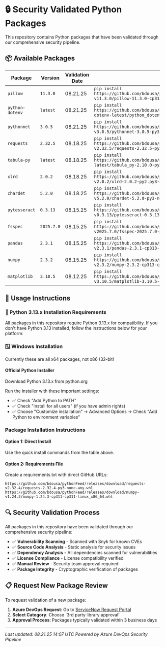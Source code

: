﻿# 🔒 Security Validated Python Packages

This repository contains Python packages that have been validated through our comprehensive security pipeline.

## 📦 Available Packages
| Package | Version | Validation Date | Quick Install |
|---------|---------|-----------------|---------------|
| `pillow` | `11.3.0` | 08.21.25 | `pip install https://github.com/bdousa/pythonFeedWindows/releases/download/pillow-v11.3.0/pillow-11.3.0-cp313-cp313-win_amd64.whl` |
| `python-dotenv` | `latest` | 08.21.25 | `pip install https://github.com/bdousa/pythonFeedWindows/releases/download/python-dotenv-latest/python_dotenv-1.1.1-py3-none-any.whl` |
| `pythonnet` | `3.0.5` | 08.21.25 | `pip install https://github.com/bdousa/pythonFeedWindows/releases/download/pythonnet-v3.0.5/pythonnet-3.0.5-py3-none-any.whl` |
| `requests` | `2.32.5` | 08.18.25 | `pip install https://github.com/bdousa/pythonFeedWindows/releases/download/requests-v2.32.5/requests-2.32.5-py3-none-any.whl` |
| `tabula-py` | `latest` | 08.18.25 | `pip install https://github.com/bdousa/pythonFeedWindows/releases/download/tabula-py-latest/tabula_py-2.10.0-py3-none-any.whl` |
| `xlrd` | `2.0.2` | 08.18.25 | `pip install https://github.com/bdousa/pythonFeedWindows/releases/download/xlrd-v2.0.2/xlrd-2.0.2-py2.py3-none-any.whl` |
| `chardet` | `5.2.0` | 08.18.25 | `pip install https://github.com/bdousa/pythonFeedWindows/releases/download/chardet-v5.2.0/chardet-5.2.0-py3-none-any.whl` |
| `pytesseract` | `0.3.13` | 08.15.25 | `pip install https://github.com/bdousa/pythonFeedWindows/releases/download/pytesseract-v0.3.13/pytesseract-0.3.13-py3-none-any.whl` |
| `fsspec` | `2025.7.0` | 08.15.25 | `pip install https://github.com/bdousa/pythonFeedWindows/releases/download/fsspec-v2025.7.0/fsspec-2025.7.0-py3-none-any.whl` |
| `pandas` | `2.3.1` | 08.15.25 | `pip install https://github.com/bdousa/pythonFeedWindows/releases/download/pandas-v2.3.1/pandas-2.3.1-cp313-cp313-win_amd64.whl` |
| `numpy` | `2.3.2` | 08.15.25 | `pip install https://github.com/bdousa/pythonFeedWindows/releases/download/numpy-v2.3.2/numpy-2.3.2-cp313-cp313-win_amd64.whl` |
| `matplotlib` | `3.10.5` | 08.12.25 | `pip install https://github.com/bdousa/pythonFeedWindows/releases/download/matplotlib-v3.10.5/matplotlib-3.10.5-cp313-cp313-win_amd64.whl` |

## 🚀 Usage Instructions

### 🐍 Python 3.13.x Installation Requirements
All packages in this repository require Python 3.13.x for compatibility. If you don't have Python 3.13 installed, follow the instructions below for your platform:

### 🪟 Windows Installation

Currently these are all x64 packages, not x86 (32-bit)

#### Official Python Installer

Download Python 3.13.x from python.org

Run the installer with these important settings:
- ✅ Check "Add Python to PATH"
- ✅ Check "Install for all users" (if you have admin rights)
- ✅ Choose "Customize installation" → Advanced Options → Check "Add Python to environment variables"

### Package Installation Instructions
#### Option 1: Direct Install
Use the quick install commands from the table above.

#### Option 2: Requirements File

Create a requirements.txt with direct GitHub URLs:
```
https://github.com/bdousa/pythonFeed/releases/download/requests-v2.32.4/requests-2.32.4-py3-none-any.whl
https://github.com/bdousa/pythonFeed/releases/download/numpy-v1.24.3/numpy-1.24.3-cp311-cp311-linux_x86_64.whl
```

## 🔍 Security Validation Process
All packages in this repository have been validated through our comprehensive security pipeline:
- ✅ **Vulnerability Scanning** - Scanned with Snyk for known CVEs
- ✅ **Source Code Analysis** - Static analysis for security issues
- ✅ **Dependency Analysis** - All dependencies scanned for vulnerabilities
- ✅ **License Compliance** - License compatibility verified
- ✅ **Manual Review** - Security team approval required
- ✅ **Package Integrity** - Cryptographic verification of packages

## 📋 Request New Package Review
To request validation of a new package:
1. **Azure DevOps Request**: Go to [ServiceNow Request Portal](https://bdous.service-now.com/sp?id=sc_cat_item&sys_id=c746dd861b3e6910182c63d07e4bcbac)
2. **Select Category**: Choose '3rd party library approval'
3. **Approval Process**: Packages typically validated within 3 business days

---
*Last updated: 08.21.25 14:07 UTC*
*Powered by Azure DevOps Security Pipeline*
